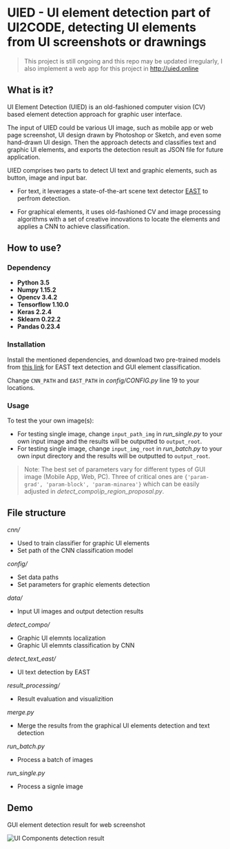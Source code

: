 # UIED - UI element detection part of UI2CODE, detecting UI elements from UI screenshots or drawnings

>This project is still ongoing and this repo may be updated irregularly, I also implement a web app for this project in http://uied.online

## What is it?

UI Element Detection (UIED) is an old-fashioned computer vision (CV) based element detection approach for graphic user interface. 

The input of UIED could be various UI image, such as mobile app or web page screenshot, UI design drawn by Photoshop or Sketch, and even some hand-drawn UI design. Then the approach detects and classifies text and graphic UI elements, and exports the detection result as JSON file for future application. 

UIED comprises two parts to detect UI text and graphic elements, such as button, image and input bar. 
* For text, it leverages a state-of-the-art scene text detector [EAST](https://github.com/argman/EAST) to perfrom detection. 

* For graphical elements, it uses old-fashioned CV and image processing algorithms with a set of creative innovations to locate the elements and applies a CNN to achieve classification. 
   
## How to use?

### Dependency
* **Python 3.5**
* **Numpy 1.15.2**
* **Opencv 3.4.2**
* **Tensorflow 1.10.0**
* **Keras 2.2.4**
* **Sklearn 0.22.2**
* **Pandas 0.23.4**

### Installation
Install the mentioned dependencies, and download two pre-trained models from [this link](https://drive.google.com/drive/folders/1MK0Om7Lx0wRXGDfNcyj21B0FL1T461v5?usp=sharing) for EAST text detection and GUI element classification.

Change ``CNN_PATH`` and ``EAST_PATH`` in *config/CONFIG.py* line 19 to your locations.

### Usage
To test the your own image(s):
* For testing single image, change ``input_path_img`` in *run_single.py* to your own input image and the results will be outputted to ``output_root``.
* For testing single image, change ``input_img_root`` in *run_batch.py* to your own input directory and the results will be outputted to ``output_root``.

> Note: The best set of parameters vary for different types of GUI image (Mobile App, Web, PC). Three of critical ones are ``{'param-grad', 'param-block', 'param-minarea'}`` which can be easily adjusted in *detect_compo\ip_region_proposal.py*.
   
## File structure
*cnn/*
* Used to train classifier for graphic UI elements
* Set path of the CNN classification model

*config/*
* Set data paths 
* Set parameters for graphic elements detection

*data/*
* Input UI images and output detection results

*detect_compo/*
* Graphic UI elemnts localization
* Graphic UI elemnts classification by CNN

*detect_text_east/*
* UI text detection by EAST

*result_processing/*
* Result evaluation and visualizition

*merge.py*
* Merge the results from the graphical UI elements detection and text detection 

*run_batch.py*
* Process a batch of images 

*run_single.py*
* Process a signle image


## Demo
GUI element detection result for web screenshot
 
![UI Components detection result](https://github.com/MulongXie/UIED/blob/master/data/demo/demo.png)
